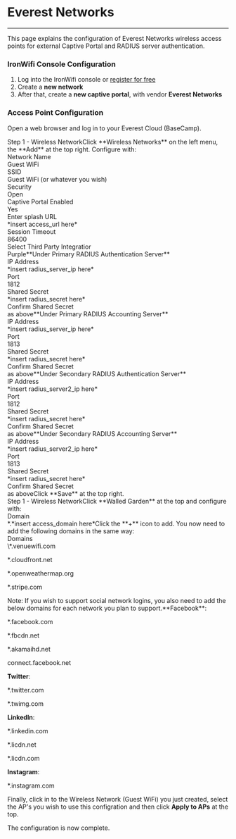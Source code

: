 # **Everest Networks**

---

This page explains the configuration of Everest Networks wireless access points for external Captive  Portal and RADIUS server authentication.

### IronWifi Console Configuration

1. Log into the IronWifi console or [register for free](https://console.ironwifi.com/register)
2. Create a **new network**
3. After that, create a **new captive portal**, with vendor **Everest Networks**

### Access Point Configuration

Open a web browser and log in to your Everest Cloud (BaseCamp).

<div class="config-step">Step 1 - Wireless NetworkClick **Wireless Networks** on the left menu, the **Add** at the top right. Configure with:

<div class="config-table"><div class="config-row"><div class="config-title">Network Name<div class="config-value">Guest WiFi<div class="config-row"><div class="config-title">SSID<div class="config-value">Guest WiFi (or whatever you wish)<div class="config-row"><div class="config-title">Security<div class="config-value">Open<div class="config-row"><div class="config-title">Captive Portal Enabled<div class="config-value">Yes<div class="config-row"><div class="config-title">Enter splash URL<div class="config-value">*insert access_url here*<div class="config-row"><div class="config-title">Session Timeout<div class="config-value">86400<div class="config-row"><div class="config-title">Select Third Party Integratior<div class="config-value">Purple**Under Primary RADIUS Authentication Server**

<div class="config-table"><div class="config-row"><div class="config-title">IP Address<div class="config-value">*insert radius_server_ip here*<div class="config-row"><div class="config-title">Port<div class="config-value">1812<div class="config-row"><div class="config-title">Shared Secret<div class="config-value">*insert radius_secret here*<div class="config-row"><div class="config-title">Confirm Shared Secret<div class="config-value">as above**Under Primary RADIUS Accounting Server**

<div class="config-table"><div class="config-row"><div class="config-title">IP Address<div class="config-value">*insert radius_server_ip here*<div class="config-row"><div class="config-title">Port<div class="config-value">1813<div class="config-row"><div class="config-title">Shared Secret<div class="config-value">*insert radius_secret here*<div class="config-row"><div class="config-title">Confirm Shared Secret<div class="config-value">as above**Under Secondary RADIUS Authentication Server**

<div class="config-table"><div class="config-row"><div class="config-title">IP Address<div class="config-value">*insert radius_server2_ip here*<div class="config-row"><div class="config-title">Port<div class="config-value">1812<div class="config-row"><div class="config-title">Shared Secret<div class="config-value">*insert radius_secret here*<div class="config-row"><div class="config-title">Confirm Shared Secret<div class="config-value">as above**Under Secondary RADIUS Accounting Server**

<div class="config-table"><div class="config-row"><div class="config-title">IP Address<div class="config-value">*insert radius_server2_ip here*<div class="config-row"><div class="config-title">Port<div class="config-value">1813<div class="config-row"><div class="config-title">Shared Secret<div class="config-value">*insert radius_secret here*<div class="config-row"><div class="config-title">Confirm Shared Secret<div class="config-value">as aboveClick **Save** at the top right.

<div class="config-step">Step 1 - Wireless NetworkClick **Walled Garden** at the top and configure with:

<div class="config-table"><div class="config-row"><div class="config-title">Domain<div class="config-value">*.*insert access_domain here*Click the **+** icon to add. You now need to add the following domains in the same way:

<div class="config-table"><div class="config-row"><div class="config-title">Domains<div class="config-value">\*.venuewifi.com

\*.cloudfront.net

\*.openweathermap.org

\*.stripe.com

<div class="config-info">Note: If you wish to support social network logins, you also need to add the below domains for each network you plan to support.**Facebook**:

\*.facebook.com

\*.fbcdn.net

\*.akamaihd.net

connect.facebook.net

**Twitter**:

\*.twitter.com

\*.twimg.com

**LinkedIn**:

\*.linkedin.com

\*.licdn.net

\*.licdn.com

**Instagram**:

\*.instagram.com

Finally, click in to the Wireless Network (Guest WiFi) you just created, select the AP's you wish to use this configration and then click **Apply to APs** at the top.

The configuration is now complete.

